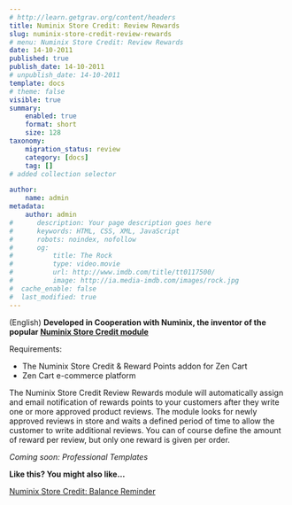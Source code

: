 ```yaml
---
# http://learn.getgrav.org/content/headers
title: Numinix Store Credit: Review Rewards
slug: numinix-store-credit-review-rewards
# menu: Numinix Store Credit: Review Rewards
date: 14-10-2011
published: true
publish_date: 14-10-2011
# unpublish_date: 14-10-2011
template: docs
# theme: false
visible: true
summary:
    enabled: true
    format: short
    size: 128
taxonomy:
    migration_status: review
    category: [docs]
    tag: []
# added collection selector

author:
    name: admin
metadata:
    author: admin
#      description: Your page description goes here
#      keywords: HTML, CSS, XML, JavaScript
#      robots: noindex, nofollow
#      og:
#          title: The Rock
#          type: video.movie
#          url: http://www.imdb.com/title/tt0117500/
#          image: http://ia.media-imdb.com/images/rock.jpg
#  cache_enable: false
#  last_modified: true
---
```


(English) **Developed in Cooperation with Numinix, the inventor of the popular [Numinix Store Credit module]( http://www.numinix.com/zen-cart-modules/taxes-order-totals/store-credit-and-rewards-points)**

Requirements:

- The Numinix Store Credit & Reward Points addon for Zen Cart
- Zen Cart e-commerce platform

The Numinix Store Credit Review Rewards module will automatically assign and email notification of rewards points to your customers after they write one or more approved product reviews. The module looks for newly approved reviews in store and waits a defined period of time to allow the customer to write additional reviews. You can of course define the amount of reward per review, but only one reward is given per order.

*Coming soon: Professional Templates*

**Like this? You might also like…**

[Numinix Store Credit: Balance Reminder](/documentation/mailbeez/numinix_sc_balance_reminder/ "Numinix Store Credit: Balance Reminder BETA")

 
